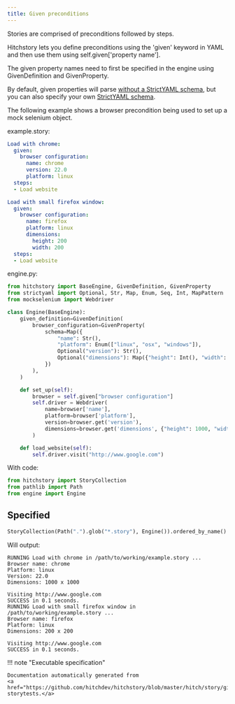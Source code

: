 ```yaml
---
title: Given preconditions
---
```




Stories are comprised of preconditions followed by steps.

Hitchstory lets you define preconditions using the 'given' keyword
in YAML and then use them using self.given['property name'].

The given property names need to first be specified in the engine
using GivenDefinition and GivenProperty.

By default, given properties will parse
[without a StrictYAML schema](/strictyaml/using/alpha/howto/without-a-schema/),
but you can also specify your own [StrictYAML schema](https://hitchdev.com/strictyaml).

The following example shows a browser precondition being used to set up
a mock selenium object.




example.story:

```yaml
Load with chrome:
  given:
    browser configuration:
      name: chrome
      version: 22.0
      platform: linux
  steps:
  - Load website

Load with small firefox window:
  given:
    browser configuration:
      name: firefox
      platform: linux
      dimensions:
        height: 200
        width: 200
  steps:
  - Load website
```
engine.py:

```python
from hitchstory import BaseEngine, GivenDefinition, GivenProperty
from strictyaml import Optional, Str, Map, Enum, Seq, Int, MapPattern
from mockselenium import Webdriver

class Engine(BaseEngine):
    given_definition=GivenDefinition(
        browser_configuration=GivenProperty(
            schema=Map({
                "name": Str(),
                "platform": Enum(["linux", "osx", "windows"]),
                Optional("version"): Str(),
                Optional("dimensions"): Map({"height": Int(), "width": Int()}),
            })
        ),
    )

    def set_up(self):
        browser = self.given["browser configuration"]
        self.driver = Webdriver(
            name=browser['name'],
            platform=browser['platform'],
            version=browser.get('version'),
            dimensions=browser.get('dimensions', {"height": 1000, "width": 1000}),
        )

    def load_website(self):
        self.driver.visit("http://www.google.com")
```

With code:

```python
from hitchstory import StoryCollection
from pathlib import Path
from engine import Engine

```




## Specified







```python
StoryCollection(Path(".").glob("*.story"), Engine()).ordered_by_name().play()

```

Will output:
```
RUNNING Load with chrome in /path/to/working/example.story ...
Browser name: chrome
Platform: linux
Version: 22.0
Dimensions: 1000 x 1000

Visiting http://www.google.com
SUCCESS in 0.1 seconds.
RUNNING Load with small firefox window in /path/to/working/example.story ...
Browser name: firefox
Platform: linux
Dimensions: 200 x 200

Visiting http://www.google.com
SUCCESS in 0.1 seconds.
```










!!! note "Executable specification"

    Documentation automatically generated from 
    <a href="https://github.com/hitchdev/hitchstory/blob/master/hitch/story/given.story">given.story
    storytests.</a>

